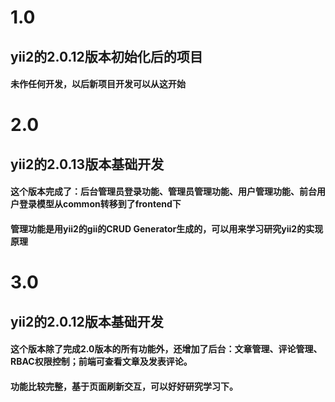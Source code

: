 # 1.0 
## yii2的2.0.12版本初始化后的项目
#### 未作任何开发，以后新项目开发可以从这开始

# 2.0
## yii2的2.0.13版本基础开发
#### 这个版本完成了：后台管理员登录功能、管理员管理功能、用户管理功能、前台用户登录模型从common转移到了frontend下
#### 管理功能是用yii2的gii的CRUD Generator生成的，可以用来学习研究yii2的实现原理

# 3.0
## yii2的2.0.12版本基础开发
#### 这个版本除了完成2.0版本的所有功能外，还增加了后台：文章管理、评论管理、RBAC权限控制；前端可查看文章及发表评论。
#### 功能比较完整，基于页面刷新交互，可以好好研究学习下。